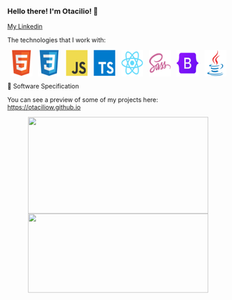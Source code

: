 ### Hello there! I'm Otacilio! 👋

<a href="https://linkedin.com/in/otacilio-dml" target="_blank">My Linkedin</a>

The technologies that I work with:
<div style="display:flex;justify-content:space-around;">
<img align="center" alt="Rafa-HTML" height="60" width="50" src="https://raw.githubusercontent.com/devicons/devicon/master/icons/html5/html5-original.svg"><img align="center" alt="Rafa-CSS" height="60" width="50" src="https://raw.githubusercontent.com/devicons/devicon/master/icons/css3/css3-original.svg"><img align="center" alt="Rafa HTML" height="60" width="50" src="https://github.com/devicons/devicon/blob/master/icons/javascript/javascript-original.svg"><img align="center" alt="Rafa HTML" height="60" width="50" src="https://github.com/devicons/devicon/blob/master/icons/typescript/typescript-original.svg"><img align="center" alt="Rafa HTML" height="60" width="50" src="https://github.com/devicons/devicon/blob/master/icons/react/react-original.svg"><img align="center" alt="Rafa HTML" height="60" width="50" src="https://github.com/devicons/devicon/blob/master/icons/sass/sass-original.svg"><img align="center" alt="Rafa HTML" height="60" width="50" src="https://github.com/devicons/devicon/blob/master/icons/bootstrap/bootstrap-original.svg"><img align="center" alt="Rafa HTML" height="60" width="50" src="https://github.com/devicons/devicon/blob/master/icons/java/java-original.svg">
</div>

📃 Software Specification <br>

You can see a preview of some of my projects here: https://otaciliow.github.io

<div align="center">
  <a href="https://github.com/otaciliow">
  <img align="center" height="220em" width="410em" src="https://github-readme-stats.vercel.app/api?username=otaciliow&show_icons=true&theme=tokyonight&include_all_commits=true&count_private=true"/>
  <img align="center" height="180em" width="410em" src="https://github-readme-stats.vercel.app/api/top-langs/?username=otaciliow&layout=compact&langs_count=7&theme=tokyonight"/>
 </div>
<!--
**otaciliow/otaciliow** is a ✨ _special_ ✨ repository because its `README.md` (this file) appears on your GitHub profile.
-->
